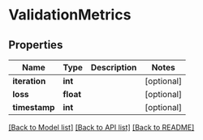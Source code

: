 # ValidationMetrics

## Properties
Name | Type | Description | Notes
------------ | ------------- | ------------- | -------------
**iteration** | **int** |  | [optional] 
**loss** | **float** |  | [optional] 
**timestamp** | **int** |  | [optional] 

[[Back to Model list]](../README.md#documentation-for-models) [[Back to API list]](../README.md#documentation-for-api-endpoints) [[Back to README]](../README.md)


